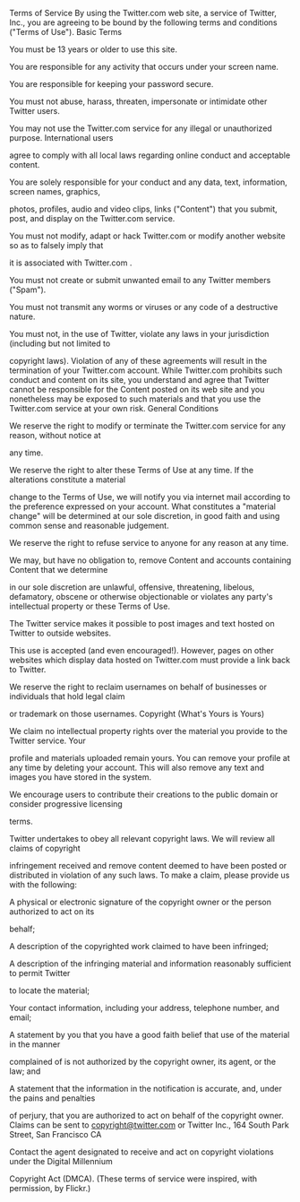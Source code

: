 Terms of Service
By using the Twitter.com web site, a service of Twitter, Inc., you are agreeing to be bound by the following
terms and conditions ("Terms of Use").
Basic Terms


You must be 13 years or older to use this site.


You are responsible for any activity that occurs under your screen name.


You are responsible for keeping your password secure.


You must not abuse, harass, threaten, impersonate or intimidate other Twitter users.


You may not use the Twitter.com service for any illegal or unauthorized purpose. International users


agree to comply with all local laws regarding online conduct and acceptable content.

You are solely responsible for your conduct and any data, text, information, screen names, graphics,

photos, profiles, audio and video clips, links ("Content") that you submit, post, and display on the
Twitter.com service.

You must not modify, adapt or hack Twitter.com or modify another website so as to falsely imply that

it is associated with Twitter.com .


You must not create or submit unwanted email to any Twitter members ("Spam").


You must not transmit any worms or viruses or any code of a destructive nature.


You must not, in the use of Twitter, violate any laws in your jurisdiction (including but not limited to


copyright laws).
Violation of any of these agreements will result in the termination of your Twitter.com account. While
Twitter.com prohibits such conduct and content on its site, you understand and agree that Twitter cannot be
responsible for the Content posted on its web site and you nonetheless may be exposed to such materials and
that you use the Twitter.com service at your own risk.
General Conditions

We reserve the right to modify or terminate the Twitter.com service for any reason, without notice at

any time.

We reserve the right to alter these Terms of Use at any time. If the alterations constitute a material

change to the Terms of Use, we will notify you via internet mail according to the preference expressed
on your account. What constitutes a "material change" will be determined at our sole discretion, in
good faith and using common sense and reasonable judgement.


We reserve the right to refuse service to anyone for any reason at any time.


We may, but have no obligation to, remove Content and accounts containing Content that we determine


in our sole discretion are unlawful, offensive, threatening, libelous, defamatory, obscene or otherwise
objectionable or violates any party's intellectual property or these Terms of Use.

The Twitter service makes it possible to post images and text hosted on Twitter to outside websites.

This use is accepted (and even encouraged!). However, pages on other websites which display data
hosted on Twitter.com must provide a link back to Twitter.

We reserve the right to reclaim usernames on behalf of businesses or individuals that hold legal claim

or trademark on those usernames.
Copyright (What's Yours is Yours)

We claim no intellectual property rights over the material you provide to the Twitter service. Your

profile and materials uploaded remain yours. You can remove your profile at any time by deleting your
account. This will also remove any text and images you have stored in the system.

We encourage users to contribute their creations to the public domain or consider progressive licensing

terms.

Twitter undertakes to obey all relevant copyright laws. We will review all claims of copyright

infringement received and remove content deemed to have been posted or distributed in violation of
any such laws. To make a claim, please provide us with the following:

A physical or electronic signature of the copyright owner or the person authorized to act on its

behalf;


A description of the copyrighted work claimed to have been infringed;


A description of the infringing material and information reasonably sufficient to permit Twitter


to locate the material;


Your contact information, including your address, telephone number, and email;


A statement by you that you have a good faith belief that use of the material in the manner


complained of is not authorized by the copyright owner, its agent, or the law; and

A statement that the information in the notification is accurate, and, under the pains and penalties

of perjury, that you are authorized to act on behalf of the copyright owner.
Claims can be sent to copyright@twitter.com or Twitter Inc., 164 South Park Street, San Francisco CA

Contact the agent designated to receive and act on copyright violations under the Digital Millennium

Copyright Act (DMCA).
(These terms of service were inspired, with permission, by Flickr.)